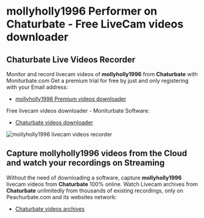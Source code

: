 # mollyholly1996 Performer on Chaturbate - Free LiveCam videos downloader

## Chaturbate Live Videos Recorder

Monitor and record livecam videos of **mollyholly1996** from **Chaturbate** with Moniturbate.com
Get a premium trial for free by just and only registering with your Email address:
* [mollyholly1996 Premium videos downloader](https://moniturbate.com/request-demo-licence-key.html)

Free livecam videos downloader - Moniturbate Software:
* [Chaturbate videos downloader](https://moniturbate.com/moniturbate-download-software.html)

![mollyholly1996 livecam videos recorder](https://peachurnet.com/templates/moniturbate-software.png)


## Capture mollyholly1996 videos from the Cloud and watch your recordings on Streaming

Without the need of downloading a software, capture **mollyholly1996** livecam videos from **Chaturbate** 100% online.
Watch Livecam archives from **Chaturbate** unlimitedly from thousands of existing recordings, only on Peachurbate.com and its websites network:
* [Chaturbate videos archives](https://peachurnet.com/)
